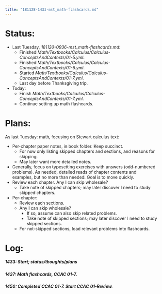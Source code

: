 ```yaml
---
title: "181128-1433-mst_math-flashcards.md"
---
```


# Status:

- Last Tuesday, _181120-0936-mst_math-flashcards.md_:
  - Finished _Math/Textbooks/Calculus/Calculus-ConceptsAndContexts/01-5.yml_.
  - Finished _Math/Textbooks/Calculus/Calculus-ConceptsAndContexts/01-6.yml_.
  - Started _Math/Textbooks/Calculus/Calculus-ConceptsAndContexts/01-7.yml_.
  - Last day before Thanksgiving trip.
- Today:
  - Finish _Math/Textbooks/Calculus/Calculus-ConceptsAndContexts/01-7.yml_.
  - Continue setting up math flashcards.


# Plans:

As last Tuesday: math, focusing on Stewart calculus text:
- Per-chapter paper notes, in book folder. Keep succinct.
  - For now only listing skipped chapters and sections, and reasons for skipping.
  - May later want more detailed notes.
- Generally, focus on typesetting exercises with answers (odd-numbered problems). As needed, detailed reads of chapter contents and examples, but no more than needed. Goal is to move quickly.
- Review each chapter. Any I can skip wholesale?
  - Take note of skipped chapters; may later discover I need to study skipped chapters.
- Per-chapter:
  - Review each sections.
  - Any I can skip wholesale?
    - If so, assume can also skip related problems.
    - Take note of skipped sections; may later discover I need to study skipped sections.
  - For not-skipped sections, load relevant problems into flashcards.


# Log:

##### 1433: Start; status/thoughts/plans

##### 1437: Math flashcards, CCAC 01-7.

##### 1450: Completed CCAC 01-7. Start CCAC 01-Review.
